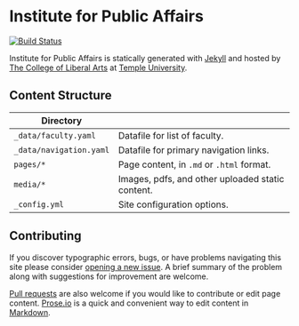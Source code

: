 # Institute for Public Affairs

[![Build Status][travis-img]][travis]

Institute for Public Affairs is statically generated with [Jekyll](https://jekyllrb.com) and hosted by [The College of Liberal Arts](https://liberalarts.temple.edu) at [Temple University](https://temple.edu).

## Content Structure

| Directory |  |
| --- | --- |
| ````_data/faculty.yaml```` | Datafile for list of faculty. |
| ````_data/navigation.yaml```` | Datafile for primary   navigation links. |
| ````pages/*```` | Page content, in ````.md```` or ````.html```` format. |
| ````media/*```` | Images, pdfs, and other uploaded static content. |
| ````_config.yml```` | Site configuration options. |

## Contributing

If you discover typographic errors, bugs, or have problems navigating this site please consider [opening a new issue][issue]. A brief summary of the problem along with suggestions for improvement are welcome.

[Pull requests][pr] are also welcome if you would like to contribute or edit page content. [Prose.io][prose] is a quick and convenient way to edit content in [Markdown][md].


[travis]: https://travis-ci.org/TULiberalArts/Institute-for-Public-Affairs
[travis-img]: https://travis-ci.org/TULiberalArts/Institute-for-Public-Affairs.svg?branch=master
[jekyll]: https://https://jekyllrb.com
[issue]: https://github.com/TULiberalArts/Institute-for-Public-Affairs/issues
[pr]: https://help.github.com/articles/about-pull-requests/
[prose]: https://prose.io/#TULiberalArts/Institute-for-Public-Affairs
[md]: http://whatismarkdown.com/
